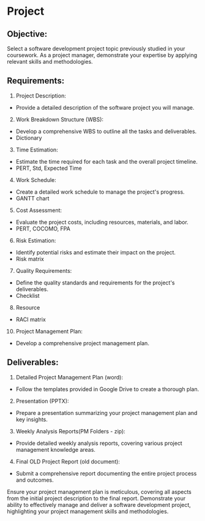 
# Project

## Objective:
Select a software development project topic previously studied in your coursework. As a project manager, demonstrate your expertise by applying relevant skills and methodologies.

## Requirements:

1. Project Description:   
  - Provide a detailed description of the software project you will manage.  

2. Work Breakdown Structure (WBS):  
  - Develop a comprehensive WBS to outline all the tasks and deliverables.
  - Dictionary
    
3. Time Estimation:  
  - Estimate the time required for each task and the overall project timeline.
  - PERT, Std, Expected Time
    
4. Work Schedule:  
  - Create a detailed work schedule to manage the project's progress.
  - GANTT chart
    
5. Cost Assessment:
  - Evaluate the project costs, including resources, materials, and labor.
  - PERT, COCOMO, FPA
    
6. Risk Estimation:
  - Identify potential risks and estimate their impact on the project.
  - Risk matrix
    
7. Quality Requirements:
  - Define the quality standards and requirements for the project's deliverables.
  - Checklist

8. Resource
  - RACI matrix
    
10. Project Management Plan:  
  - Develop a comprehensive project management plan.

## Deliverables:

1. Detailed Project Management Plan (word):  
  - Follow the templates provided in Google Drive to create a thorough plan.

2. Presentation (PPTX):
  - Prepare a presentation summarizing your project management plan and key insights.

3. Weekly Analysis Reports(PM Folders - zip):  
  - Provide detailed weekly analysis reports, covering various project management knowledge areas.

4. Final OLD Project Report (old document):  
- Submit a comprehensive report documenting the entire project process and outcomes.

Ensure your project management plan is meticulous, covering all aspects from the initial project description to the final report. Demonstrate your ability to effectively manage and deliver a software development project, highlighting your project management skills and methodologies.
